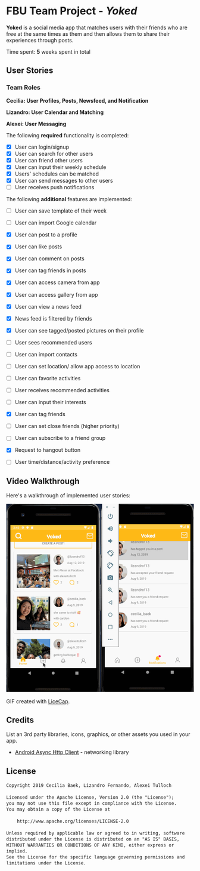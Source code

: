 # FBU Team Project - *Yoked*

**Yoked** is a social media app that matches users with their friends who are free at the same times as them and then allows them to share their experiences through posts.

Time spent: **5** weeks spent in total

## User Stories

### Team Roles
**Cecilia: User Profiles, Posts, Newsfeed, and Notification**

**Lizandro: User Calendar and Matching**

**Alexei: User Messaging**

The following **required** functionality is completed:

- [X] User can login/signup
- [X] User can search for other users
- [X] User can friend other users
- [X] User can input their weekly schedule
- [X] Users' schedules can be matched
- [X] User can send messages to other users
- [ ] User receives push notifications

The following **additional** features are implemented:

- [ ] User can save template of their week
- [ ] User can import Google calendar
- [X] User can post to a profile
- [X] User can like posts
- [X] User can comment on posts
- [X] User can tag friends in posts
- [X] User can access camera from app
- [X] User can access gallery from app
- [X] User can view a news feed
- [X] News feed is filtered by friends
- [X] User can see tagged/posted pictures on their profile
- [ ] User sees recommended users
- [ ] User can import contacts
- [ ] User can set location/ allow app access to location
- [ ] User can favorite activities
- [ ] User receives recommended activities
- [ ] User can input their interests
- [X] User can tag friends
- [ ] User can set close friends (higher priority)
- [ ] User can subscribe to a friend group
- [X] Request to hangout button
- [ ] User time/distance/activity preference 


## Video Walkthrough

Here's a walkthrough of implemented user stories:

![Walkthrough](YokedGIFF.gif)

GIF created with [LiceCap](http://www.cockos.com/licecap/).

## Credits

List an 3rd party libraries, icons, graphics, or other assets you used in your app.

- [Android Async Http Client](http://loopj.com/android-async-http/) - networking library


## License

    Copyright 2019 Cecilia Baek, Lizandro Fernando, Alexei Tulloch

    Licensed under the Apache License, Version 2.0 (the "License");
    you may not use this file except in compliance with the License.
    You may obtain a copy of the License at

        http://www.apache.org/licenses/LICENSE-2.0

    Unless required by applicable law or agreed to in writing, software
    distributed under the License is distributed on an "AS IS" BASIS,
    WITHOUT WARRANTIES OR CONDITIONS OF ANY KIND, either express or implied.
    See the License for the specific language governing permissions and
    limitations under the License.

